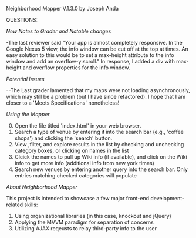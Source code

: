 Neighborhood Mapper V.1.3.0 by Joseph Anda

QUESTIONS:



*New Notes to Grader and Notable changes*

-The last reviewer said "Your app is almost completely responsive. In the Google Nexus 5 view, the info window can be cut off at the top at times. An easy solution to this would be to set a max-height attribute to the info window and add an overflow-y:scroll."  In response, I added a div with max-height and overflow properties for the info window. 

*Potential Issues*

--The Last grader lamented that my maps were not loading asynchronously, which may still be a problem (but I have since
refactored).  I hope that I am closer to a 'Meets Specifications' nonetheless!  

*Using the Mapper*

0)  Open the file titled 'index.html' in your web browser.  
1)  Search a type of venue by entering it into the search bar (e.g., 'coffee shops') and clicking the 'search' button.
2)  View ,filter, and explore results in the list by checking and unchecking category boxes, or clicking on names in the list
3)  Clcick the names to pull up Wiki info (if available), and click on the Wiki info to get more info (additional info from new york times)
4)  Search new venues by entering another query into the search bar.  Only entries matching checked categories will populate


*About Neighborhood Mapper*

This project is intended to showcase a few major front-end development-related skills:

1)  Using organizational libraries (in this case, knockout and jQuery)
2)  Applying the MVVM paradigm for separation of concerns
3)  Utilizing AJAX reqeusts to relay third-party info to the user